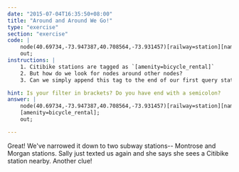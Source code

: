 ```yaml
---
date: "2015-07-04T16:35:50+08:00"
title: "Around and Around We Go!"
type: "exercise"
section: "exercise"
code: |
    node(40.69734,-73.947387,40.708564,-73.931457)[railway=station][name~'^Mo'];
    out;
instructions: |
    1. Citibike stations are tagged as `[amenity=bicycle_rental]`
    2. But how do we look for nodes around other nodes?
    3. Can we simply append this tag to the end of our first query statement like we did before? Let's try.

hint: Is your filter in brackets? Do you have end with a semicolon?
answer: |
    node(40.69734,-73.947387,40.708564,-73.931457)[railway=station][name~'^Mo']
    [amenity=bicycle_rental];
    out;

---
```

Great! We've narrowed it down to two subway stations-- Montrose and Morgan stations. Sally just texted us again and she says she sees a Citibike station nearby. Another clue!
